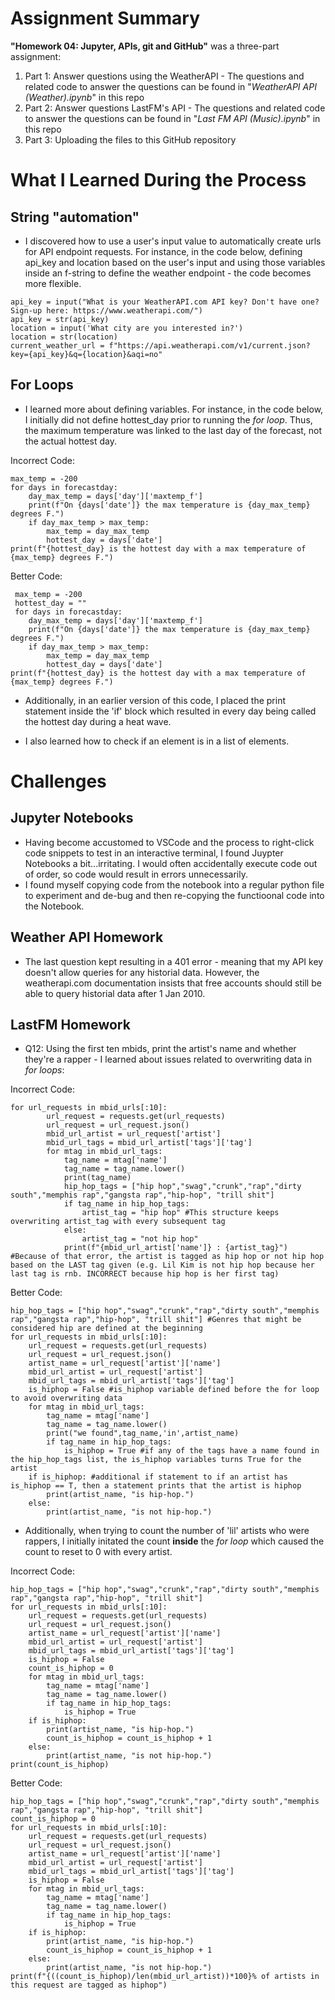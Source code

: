 # Assignment Summary
**"Homework 04: Jupyter, APIs, git and GitHub"** was a three-part assignment:
1. Part 1: Answer questions using the WeatherAPI
        - The questions and related code to answer the questions can be found in "*WeatherAPI API (Weather).ipynb*" in this repo
2. Part 2: Answer questions LastFM's API
        - The questions and related code to answer the questions can be found in "*Last FM API (Music).ipynb*" in this repo
3. Part 3: Uploading the files to this GitHub repository
 
# What I Learned During the Process

## String "automation"
 - I discovered how to use a user's input value to automatically create urls for API endpoint requests. For instance, in the code below, defining api_key and location based on the user's input and using those variables inside an f-string to define the weather endpoint - the code becomes more flexible.
 
```
api_key = input("What is your WeatherAPI.com API key? Don't have one? Sign-up here: https://www.weatherapi.com/")
api_key = str(api_key)
location = input('What city are you interested in?')
location = str(location)
current_weather_url = f"https://api.weatherapi.com/v1/current.json?key={api_key}&q={location}&aqi=no"
```
 
## For Loops
 - I learned more about defining variables. For instance, in the code below, I initially did not define hottest_day prior to running the *for loop*. Thus, the maximum temperature was linked to the last day of the forecast, not the actual hottest day.
    
Incorrect Code:

```
max_temp = -200
for days in forecastday:
    day_max_temp = days['day']['maxtemp_f']
    print(f"On {days['date']} the max temperature is {day_max_temp} degrees F.")
    if day_max_temp > max_temp:
        max_temp = day_max_temp
        hottest_day = days['date']
print(f"{hottest_day} is the hottest day with a max temperature of {max_temp} degrees F.") 
```
  
Better Code:

```
 max_temp = -200
 hottest_day = ""
 for days in forecastday:
    day_max_temp = days['day']['maxtemp_f']
    print(f"On {days['date']} the max temperature is {day_max_temp} degrees F.")
    if day_max_temp > max_temp:
        max_temp = day_max_temp
        hottest_day = days['date']
print(f"{hottest_day} is the hottest day with a max temperature of {max_temp} degrees F.") 
```

- Additionally, in an earlier version of this code, I placed the print statement inside the 'if' block which resulted in every day being called the hottest day during a heat wave.

- I also learned how to check if an element is in a list of elements.

# Challenges

## Jupyter Notebooks

- Having become accustomed to VSCode and the process to right-click code snippets to test in an interactive terminal, I found Juypter Notebooks a bit...irritating. I would often accidentally execute code out of order, so code would result in errors unnecessarily. 
- I found myself copying code from the notebook into a regular python file to experiment and de-bug and then re-copying the functioonal code into the Notebook. 
    
## Weather API Homework
- The last question kept resulting in a 401 error - meaning that my API key doesn't allow queries for any historial data. However, the weatherapi.com documentation insists that free accounts should still be able to query historial data after 1 Jan 2010.

## LastFM Homework
- Q12: Using the first ten mbids, print the artist's name and whether they're a rapper
        - I learned about issues related to overwriting data in *for loops*:

Incorrect Code:
```
for url_requests in mbid_urls[:10]:
        url_request = requests.get(url_requests)
        url_request = url_request.json()
        mbid_url_artist = url_request['artist']
        mbid_url_tags = mbid_url_artist['tags']['tag']
        for mtag in mbid_url_tags:
            tag_name = mtag['name']
            tag_name = tag_name.lower()
            print(tag_name)
            hip_hop_tags = ["hip hop","swag","crunk","rap","dirty south","memphis rap","gangsta rap","hip-hop", "trill shit"]
            if tag_name in hip_hop_tags:
                artist_tag = "hip hop" #This structure keeps overwriting artist_tag with every subsequent tag
            else:
                artist_tag = "not hip hop"
            print(f"{mbid_url_artist['name']} : {artist_tag}") #Because of that error, the artist is tagged as hip hop or not hip hop based on the LAST tag given (e.g. Lil Kim is not hip hop because her last tag is rnb. INCORRECT because hip hop is her first tag)
```
Better Code:

```
hip_hop_tags = ["hip hop","swag","crunk","rap","dirty south","memphis rap","gangsta rap","hip-hop", "trill shit"] #Genres that might be considered hip are defined at the beginning
for url_requests in mbid_urls[:10]:
    url_request = requests.get(url_requests)
    url_request = url_request.json()
    artist_name = url_request['artist']['name']
    mbid_url_artist = url_request['artist']
    mbid_url_tags = mbid_url_artist['tags']['tag']
    is_hiphop = False #is_hiphop variable defined before the for loop to avoid overwriting data
    for mtag in mbid_url_tags:
        tag_name = mtag['name']
        tag_name = tag_name.lower()
        print("we found",tag_name,'in',artist_name)
        if tag_name in hip_hop_tags:
            is_hiphop = True #if any of the tags have a name found in the hip_hop_tags list, the is_hiphop variables turns True for the artist
    if is_hiphop: #additional if statement to if an artist has is_hiphop == T, then a statement prints that the artist is hiphop
        print(artist_name, "is hip-hop.")
    else:
        print(artist_name, "is not hip-hop.")
```
- Additionally, when trying to count the number of 'lil' artists who were rappers, I initially initated the count **inside** the *for loop* which caused the count to reset to 0 with every artist.

Incorrect Code:

```
hip_hop_tags = ["hip hop","swag","crunk","rap","dirty south","memphis rap","gangsta rap","hip-hop", "trill shit"]
for url_requests in mbid_urls[:10]:
    url_request = requests.get(url_requests)
    url_request = url_request.json()
    artist_name = url_request['artist']['name']
    mbid_url_artist = url_request['artist']
    mbid_url_tags = mbid_url_artist['tags']['tag']
    is_hiphop = False
    count_is_hiphop = 0
    for mtag in mbid_url_tags:
        tag_name = mtag['name']
        tag_name = tag_name.lower()
        if tag_name in hip_hop_tags:
            is_hiphop = True
    if is_hiphop:
        print(artist_name, "is hip-hop.")
        count_is_hiphop = count_is_hiphop + 1
    else:
        print(artist_name, "is not hip-hop.")
print(count_is_hiphop)
```

Better Code:

```
hip_hop_tags = ["hip hop","swag","crunk","rap","dirty south","memphis rap","gangsta rap","hip-hop", "trill shit"]
count_is_hiphop = 0
for url_requests in mbid_urls[:10]:
    url_request = requests.get(url_requests)
    url_request = url_request.json()
    artist_name = url_request['artist']['name']
    mbid_url_artist = url_request['artist']
    mbid_url_tags = mbid_url_artist['tags']['tag']
    is_hiphop = False
    for mtag in mbid_url_tags:
        tag_name = mtag['name']
        tag_name = tag_name.lower()
        if tag_name in hip_hop_tags:
            is_hiphop = True
    if is_hiphop:
        print(artist_name, "is hip-hop.")
        count_is_hiphop = count_is_hiphop + 1
    else:
        print(artist_name, "is not hip-hop.")
print(f"{((count_is_hiphop)/len(mbid_url_artist))*100}% of artists in this request are tagged as hiphop")
```

